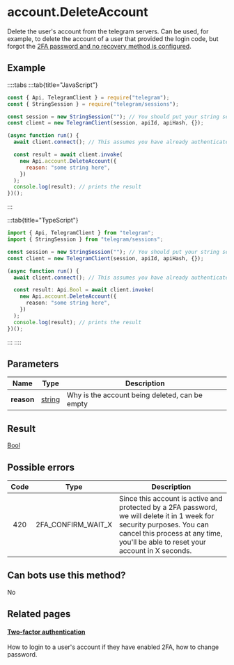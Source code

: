 # account.DeleteAccount

Delete the user's account from the telegram servers. Can be used, for example, to delete the account of a user that provided the login code, but forgot the [2FA password and no recovery method is configured](https://core.telegram.org/api/srp).

## Example

::::tabs
:::tab{title="JavaScript"}

```js
const { Api, TelegramClient } = require("telegram");
const { StringSession } = require("telegram/sessions");

const session = new StringSession(""); // You should put your string session here
const client = new TelegramClient(session, apiId, apiHash, {});

(async function run() {
  await client.connect(); // This assumes you have already authenticated with .start()

  const result = await client.invoke(
    new Api.account.DeleteAccount({
      reason: "some string here",
    })
  );
  console.log(result); // prints the result
})();
```

:::

:::tab{title="TypeScript"}

```ts
import { Api, TelegramClient } from "telegram";
import { StringSession } from "telegram/sessions";

const session = new StringSession(""); // You should put your string session here
const client = new TelegramClient(session, apiId, apiHash, {});

(async function run() {
  await client.connect(); // This assumes you have already authenticated with .start()

  const result: Api.Bool = await client.invoke(
    new Api.account.DeleteAccount({
      reason: "some string here",
    })
  );
  console.log(result); // prints the result
})();
```

:::
::::

## Parameters

|    Name    | Type                                            | Description                                    |
| :--------: | ----------------------------------------------- | ---------------------------------------------- |
| **reason** | [string](https://core.telegram.org/type/string) | Why is the account being deleted, can be empty |

## Result

[Bool](https://core.telegram.org/type/Bool)

## Possible errors

| Code | Type               | Description                                                                                                                                                                                                  |
| :--: | ------------------ | ------------------------------------------------------------------------------------------------------------------------------------------------------------------------------------------------------------ |
| 420  | 2FA_CONFIRM_WAIT_X | Since this account is active and protected by a 2FA password, we will delete it in 1 week for security purposes. You can cancel this process at any time, you'll be able to reset your account in X seconds. |

## Can bots use this method?

No

## Related pages

#### [Two-factor authentication](https://core.telegram.org/api/srp)

How to login to a user's account if they have enabled 2FA, how to change password.
